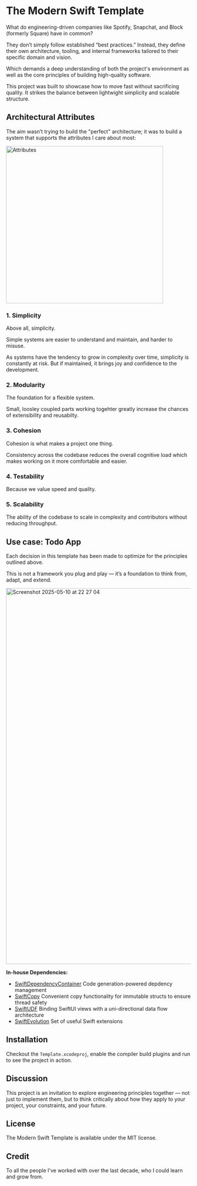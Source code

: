 # The Modern Swift Template

What do engineering-driven companies like Spotify, Snapchat, and Block (formerly Square) have in common?

They don’t simply follow established “best practices.” Instead, they define their own architecture, tooling, and internal frameworks tailored to their specific domain and vision.

Which demands a deep understanding of both the project's environment as well as the core principles of building high-quality software. 

This project was built to showcase how to move fast without sacrificing quality. It strikes the balance between lightwight simplicity and scalable structure.

## Architectural Attributes

The aim wasn’t trying to build the "perfect" architecture; it was to build a system that supports the attributes I care about most:

<img width="428" alt="Attributes" src="https://github.com/user-attachments/assets/76fd3f72-d586-4d48-ad85-8b44785dedd6" />

### 1. Simplicity

Above all, simplicity.

Simple systems are easier to understand and maintain, and harder to misuse.

As systems have the tendency to grow in complexity over time, simplicity is constantly at risk. But if maintained, it brings joy and confidence to the development.

### 2. Modularity

The foundation for a flexible system.

Small, loosley coupled parts working togehter greatly increase the chances of extensibility and reusabilty.

### 3. Cohesion

Cohesion is what makes a project one thing.

Consistency across the codebase reduces the overall cognitive load which makes working on it more comfortable and easier.

### 4. Testability

Because we value speed and quality.

### 5. Scalability

The ability of the codebase to scale in complexity and contributors without reducing throughput.

## Use case: Todo App

Each decision in this template has been made to optimize for the principles outlined above.

This is not a framework you plug and play — it’s a foundation to think from, adapt, and extend.

<img width="1023" alt="Screenshot 2025-05-10 at 22 27 04" src="https://github.com/user-attachments/assets/fc7ffdcd-2052-4c9e-aa72-7a0cc5d208df" />

**In-house Dependencies:**
- [SwiftDependencyContainer](https://github.com/davidscheutz/SwiftDependencyContainer) Code generation-powered depdency management
- [SwiftCopy](https://github.com/davidscheutz/SwiftCopy) Convenient copy functionality for immutable structs to ensure thread safety
- [SwiftUDF](https://github.com/davidscheutz/SwiftUDF) Binding SwiftUI views with a uni-directional data flow architecture
- [SwiftEvolution](https://github.com/davidscheutz/SwiftEvolution) Set of useful Swift extensions

## Installation

Checkout the `Template.xcodeproj`, enable the compiler build plugins and run to see the project in action.

## Discussion

This project is an invitation to explore engineering principles together — not just to implement them, but to think critically about how they apply to your project, your constraints, and your future.

## License

The Modern Swift Template is available under the MIT license.

## Credit

To all the people I've worked with over the last decade, who I could learn and grow from.
